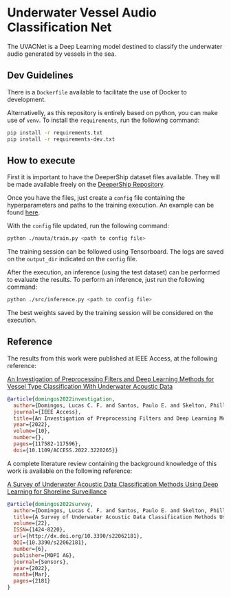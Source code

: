 # Underwater Vessel Audio Classification Net
The UVACNet is a Deep Learning model destined to classify the underwater audio generated by vessels in the sea.

## Dev Guidelines
There is a `Dockerfile` available to facilitate the use of Docker to development.

Alternativelly, as this repository is entirely based on python, you can make use of `venv`. To install the `requirements`, run the following command:

```bash
pip install -r requirements.txt
pip install -r requirements-dev.txt
```

## How to execute
First it is important to have the DeeperShip dataset files available. They will be made available freely on the [DeeperShip Repository]().

Once you have the files, just create a `config` file containing the hyperparameters and paths to the training execution. An example can be found [here](./config_files/default.yaml).

With the `config` file updated, run the following command:

```bash
python ./nauta/train.py <path to config file>
```

The training session can be followed using Tensorboard. The logs are saved on the `output_dir` indicated on the `config` file.

After the execution, an inference (using the test dataset) can be performed to evaluate the results. To perform an inference, just run the following command:

```bash
python ./src/inference.py <path to config file>
```

The best weights saved by the training session will be considered on the execution.

## Reference
The results from this work were published at IEEE Access, at the following reference:

[An Investigation of Preprocessing Filters and Deep Learning Methods for Vessel Type Classification With Underwater Acoustic Data](https://ieeexplore.ieee.org/document/9940921)

```bibtex
@article{domingos2022investigation,
  author={Domingos, Lucas C. F. and Santos, Paulo E. and Skelton, Phillip S. M. and Brinkworth, Russell S. A. and Sammut, Karl},
  journal={IEEE Access}, 
  title={An Investigation of Preprocessing Filters and Deep Learning Methods for Vessel Type Classification With Underwater Acoustic Data}, 
  year={2022},
  volume={10},
  number={},
  pages={117582-117596},
  doi={10.1109/ACCESS.2022.3220265}}
```

A complete literature review containing the background knowledge of this work is available on the following reference:

[A Survey of Underwater Acoustic Data Classification Methods Using Deep Learning for Shoreline Surveillance](https://www.mdpi.com/1424-8220/22/6/2181)

```bibtex
@article{domingos2022survey,
  author={Domingos, Lucas C. F. and Santos, Paulo E. and Skelton, Phillip S. M. and Brinkworth, Russell S. A. and Sammut, Karl},
  title={A Survey of Underwater Acoustic Data Classification Methods Using Deep Learning for Shoreline Surveillance},
  volume={22},
  ISSN={1424-8220},
  url={http://dx.doi.org/10.3390/s22062181},
  DOI={10.3390/s22062181},
  number={6},
  publisher={MDPI AG},
  journal={Sensors},
  year={2022},
  month={Mar},
  pages={2181}
}
```
